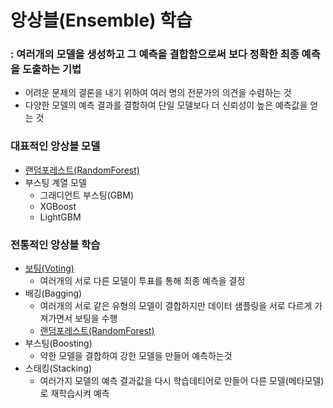 # 앙상블(Ensemble) 학습
### : 여러개의 모델을 생성하고 그 예측을 결합함으로써 보다 정확한 최종 예측을 도출하는 기법
- 어려운 문제의 결론을 내기 위하여 여러 명의 전문가의 의견을 수렴하는 것
- 다양한 모델의 예측 결과를 결함하여 단일 모델보다 더 신뢰성이 높은 예측값을 얻는 것
### 대표적인 앙상블 모델
- [랜덤포레스트(RandomForest)](https://github.com/HwangHanJae/ml-definitive-guide-pratice/blob/ff15332588af20b3ff782e6ee1ca83f72a253800/classification/random_forest_training.ipynb)
- 부스팅 계열 모델
  - 그래디언트 부스팅(GBM)
  - XGBoost
  - LightGBM
### 전통적인 앙상블 학습
- [보팅(Voting)](https://github.com/HwangHanJae/ml-definitive-guide-pratice/blob/97270c41b1677b949f732d50d6323e1eeb82fd7e/classification/voting_learning.ipynb)
  - 여러개의 서로 다른 모델이 투표를 통해 최종 예측을 결정
- 배깅(Bagging)
  - 여러개의 서로 같은 유형의 모델이 결합하지만 데이터 샘플링을 서로 다르게 가져가면서 보팅을 수행
  - [랜덤포레스트(RandomForest)](https://github.com/HwangHanJae/ml-definitive-guide-pratice/blob/ff15332588af20b3ff782e6ee1ca83f72a253800/classification/random_forest_training.ipynb)
- 부스팅(Boosting)
  - 약한 모델을 결합하여 강한 모델을 만들어 예측하는것
- 스태킹(Stacking)
  - 여러가지 모델의 예측 결과값을 다시 학습데티어로 만들어 다른 모델(메타모델)로 재학습시켜 예측
